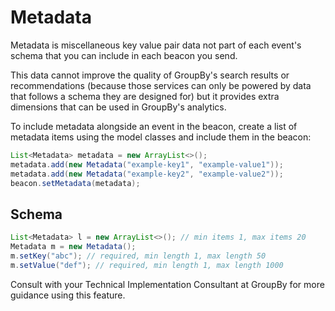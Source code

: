 # Metadata

Metadata is miscellaneous key value pair data not part of each event's schema that you can include in each beacon you send.

This data cannot improve the quality of GroupBy's search results or recommendations (because those services can only be powered by data that follows a schema they are designed for) but it provides extra dimensions that can be used in GroupBy's analytics.

To include metadata alongside an event in the beacon, create a list of metadata items using the model classes and include them in the beacon:

```java
List<Metadata> metadata = new ArrayList<>();
metadata.add(new Metadata("example-key1", "example-value1"));
metadata.add(new Metadata("example-key2", "example-value2"));
beacon.setMetadata(metadata);
```

## Schema

```java
List<Metadata> l = new ArrayList<>(); // min items 1, max items 20
Metadata m = new Metadata(); 
m.setKey("abc"); // required, min length 1, max length 50
m.setValue("def"); // required, min length 1, max length 1000
```

Consult with your Technical Implementation Consultant at GroupBy for more guidance using this feature.

